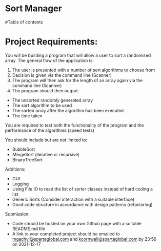 # Sort Manager

#Table of contents

# Project Requirements:

You will be building a program that will allow a user to sort a randomised array. The general flow of the application is:
1. The user is presented with a number of sort algorithms to choose from
2. Decision is given via the command line (Scanner)
3. The program will then ask for the length of an array again via the command line (Scanner)
4. The program should then output:
- The unsorted randomly generated array
- The sort algorithm to be used
- The sorted array after the algorithm has been executed
- The time taken

You are required to test both the functionality of the program and the performance of the algorithms (speed tests)

You should include but are not limited to:
- BubbleSort
- MergeSort (iterative or recursive)
- BinaryTreeSort

Additions:
- GUI
- Logging
- Using File IO to read the list of sorter classes instead of hard coding a list
- Generic Sorts (Consider interaction with a suitable interface)
- Good code structure in accordance with design patterns (refactoring)

Submission:
- Code should be hosted on your own Github page with a suitable README.md file
- A link to your completed project should be emailed to mgadhvi@spartaglobal.com and kcornwall@spartaglobal.com by 23:59 on 2021-12-17